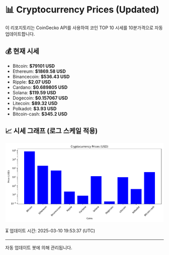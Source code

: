 
# 📊 Cryptocurrency Prices (Updated)

이 리포지토리는 CoinGecko API를 사용하여 코인 TOP 10 시세를 10분가격으로 자동 업데이트합니다.

## 💰 현재 시세
- Bitcoin: **$79101 USD**
- Ethereum: **$1869.58 USD**
- Binancecoin: **$536.43 USD**
- Ripple: **$2.07 USD**
- Cardano: **$0.689805 USD**
- Solana: **$119.59 USD**
- Dogecoin: **$0.157067 USD**
- Litecoin: **$89.32 USD**
- Polkadot: **$3.93 USD**
- Bitcoin-cash: **$345.2 USD**

## 📈 시세 그래프 (로그 스케일 적용)
![Crypto Prices](crypto_prices.png)

⏳ 업데이트 시간: 2025-03-10 19:53:37 (UTC)

---
자동 업데이트 봇에 의해 관리됩니다.
